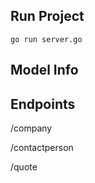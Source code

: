 
## Run Project
`go run server.go`


## Model Info


## Endpoints

/company

/contactperson

/quote

